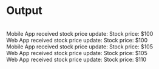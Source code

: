# Output

<br>Mobile App received stock price update: Stock price: $100
<br>Web App received stock price update: Stock price: $100
<br>Mobile App received stock price update: Stock price: $105
<br>Web App received stock price update: Stock price: $105
<br>Web App received stock price update: Stock price: $110
